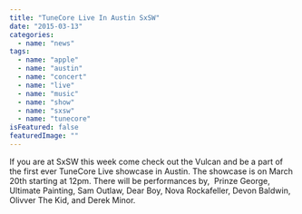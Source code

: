 ```yaml
---
title: "TuneCore Live In Austin SxSW"
date: "2015-03-13"
categories: 
  - name: "news"
tags: 
  - name: "apple"
  - name: "austin"
  - name: "concert"
  - name: "live"
  - name: "music"
  - name: "show"
  - name: "sxsw"
  - name: "tunecore"
isFeatured: false
featuredImage: ""
---
```


If you are at SxSW this week come check out the Vulcan and be a part of the first ever TuneCore Live showcase in Austin. The showcase is on March 20th starting at 12pm. There will be performances by,  Prinze George, Ultimate Painting, Sam Outlaw, Dear Boy, Nova Rockafeller, Devon Baldwin, Olivver The Kid, and Derek Minor.

